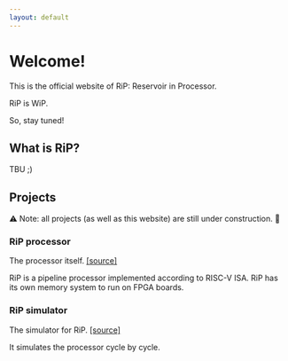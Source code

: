 ```yaml
---
layout: default
---
```

# Welcome!

This is the official website of RiP: Reservoir in Processor.

RiP is WiP.

So, stay tuned!

## What is RiP?

TBU ;)

## Projects

⚠️ Note: all projects (as well as this website) are still under construction. 🚧

### RiP processor

The processor itself.
[[source]](https://github.com/Reservoir-in-Processor/rip-cpu)

RiP is a pipeline processor implemented according to RISC-V ISA.
RiP has its own memory system to run on FPGA boards.

### RiP simulator

The simulator for RiP.
[[source]](https://github.com/Reservoir-in-Processor/rip-sim)

It simulates the processor cycle by cycle.
